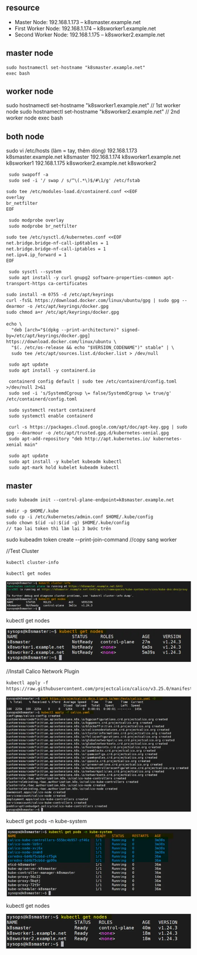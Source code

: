 ## resource
- Master Node:  192.168.1.173 – k8smaster.example.net
- First Worker Node:  192.168.1.174 – k8sworker1.example.net
- Second Worker Node:  192.168.1.175 – k8sworker2.example.net

## master node
 ```
 sudo hostnamectl set-hostname "k8smaster.example.net"
 exec bash
 ```
## worker node
 sudo hostnamectl set-hostname "k8sworker1.example.net"   // 1st worker node
 sudo hostnamectl set-hostname "k8sworker2.example.net"   // 2nd worker node
 exec bash

## both node

sudo vi /etc/hosts (làm = tay, thêm dòng)
192.168.1.173   k8smaster.example.net k8smaster
192.168.1.174   k8sworker1.example.net k8sworker1
192.168.1.175   k8sworker2.example.net k8sworker2

```
 sudo swapoff -a
 sudo sed -i '/ swap / s/^\(.*\)$/#\1/g' /etc/fstab
```

```
sudo tee /etc/modules-load.d/containerd.conf <<EOF
overlay
br_netfilter
EOF
```

```
 sudo modprobe overlay
 sudo modprobe br_netfilter
```

```
sudo tee /etc/sysctl.d/kubernetes.conf <<EOF
net.bridge.bridge-nf-call-ip6tables = 1
net.bridge.bridge-nf-call-iptables = 1
net.ipv4.ip_forward = 1
EOF
```

```
 sudo sysctl --system
 sudo apt install -y curl gnupg2 software-properties-common apt-transport-https ca-certificates
```
```
sudo install -m 0755 -d /etc/apt/keyrings
curl -fsSL https://download.docker.com/linux/ubuntu/gpg | sudo gpg --dearmor -o /etc/apt/keyrings/docker.gpg
sudo chmod a+r /etc/apt/keyrings/docker.gpg

echo \
  "deb [arch="$(dpkg --print-architecture)" signed-by=/etc/apt/keyrings/docker.gpg] https://download.docker.com/linux/ubuntu \
  "$(. /etc/os-release && echo "$VERSION_CODENAME")" stable" | \
  sudo tee /etc/apt/sources.list.d/docker.list > /dev/null
```
```
 sudo apt update
 sudo apt install -y containerd.io
```

```
 containerd config default | sudo tee /etc/containerd/config.toml >/dev/null 2>&1
 sudo sed -i 's/SystemdCgroup \= false/SystemdCgroup \= true/g' /etc/containerd/config.toml
```

```
 sudo systemctl restart containerd
 sudo systemctl enable containerd
```
```
 curl -s https://packages.cloud.google.com/apt/doc/apt-key.gpg | sudo gpg --dearmour -o /etc/apt/trusted.gpg.d/kubernetes-xenial.gpg
 sudo apt-add-repository "deb http://apt.kubernetes.io/ kubernetes-xenial main"
```
```
 sudo apt update
 sudo apt install -y kubelet kubeadm kubectl
 sudo apt-mark hold kubelet kubeadm kubectl
```
## master
```
sudo kubeadm init --control-plane-endpoint=k8smaster.example.net
```

```
mkdir -p $HOME/.kube
sudo cp -i /etc/kubernetes/admin.conf $HOME/.kube/config
sudo chown $(id -u):$(id -g) $HOME/.kube/config
// tạo lại token thì làm lại 3 bước trên
```
sudo kubeadm token create --print-join-command
//copy sang worker

//Test Cluster
```
kubectl cluster-info
```

```
kubectl get nodes
```

![Alt text](image.png)

kubectl get nodes

![Alt text](image-1.png)

//Install Calico Network Plugin

```
kubectl apply -f https://raw.githubusercontent.com/projectcalico/calico/v3.25.0/manifests/calico.yaml
```
![Alt text](image-2.png)

kubectl get pods -n kube-system

![Alt text](image-3.png)

kubectl get nodes

![Alt text](image-4.png)
